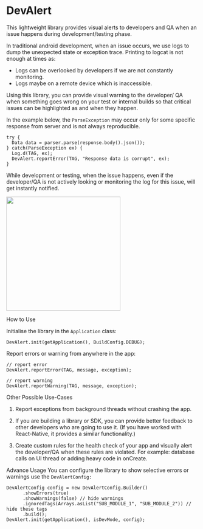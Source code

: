 # DevAlert
This lightweight library provides visual alerts to developers and QA when an issue happens during development/testing phase.

In traditional android development, when an issue occurs, we use logs to dump the unexpected state or exception trace. Printing to logcat is not enough at times as:

-  Logs can be overlooked by developers if we are not constantly monitoring.
-  Logs maybe on a remote device which is inaccessible.

Using this library, you can provide visual warning to the developer/ QA when something goes wrong on your test or internal builds so that critical issues can be highlighted as and when they happen.

In the example below, the `ParseException` may occur only for some specific response from server and is not always reproducible.


    try {
      Data data = parser.parse(response.body().json());
    } catch(ParseException ex) {
      Log.d(TAG, ex);
      DevAlert.reportError(TAG, "Response data is corrupt", ex);
    }

While development or testing, when the issue happens, even if the developer/QA is not actively looking or monitoring the log for this issue, will get instantly notified.


<img src="https://d2mxuefqeaa7sj.cloudfront.net/s_ABDF4F424136B8B0F9673254AE6B8A1466ED84424CC71F8A757B150C498F59F9_1486712407990_output.gif" width="300"/>


How to Use

Initialise the library in the `Application` class:


    DevAlert.init(getApplication(), BuildConfig.DEBUG);

Report errors or warning from anywhere in the app:

    // report error
    DevAlert.reportError(TAG, message, exception);

    // report warning
    DevAlert.reportWarning(TAG, message, exception);

Other Possible Use-Cases


1. Report exceptions from background threads without crashing the app.

2. If you are building a library or SDK, you can provide better feedback to other developers who are going to use it. (If you have worked with React-Native, it provides a similar functionality.)

3. Create custom rules for the health check of your app and visually alert the developer/QA when these rules are violated. For example: database calls on UI thread or adding heavy code in onCreate.

Advance Usage
You can configure the library to show selective errors or warnings use the `DevAlertConfig:`


    DevAlertConfig config = new DevAlertConfig.Builder()
          .showErrors(true)
          .showWarnings(false) // hide warnings
          .ignoredTags(Arrays.asList("SUB_MODULE_1", "SUB_MODULE_2")) // hide these tags
          .build();
    DevAlert.init(getApplication(), isDevMode, config);
